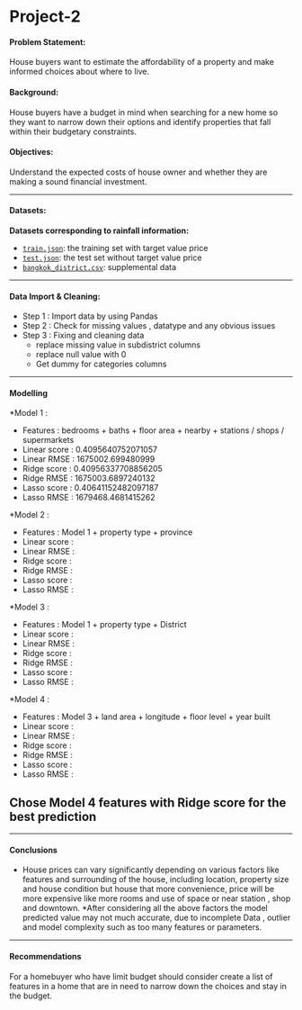 # Project-2
#### Problem Statement:
House buyers want to estimate the affordability of a property and make informed choices about where to live.

#### Background: 
House buyers have a budget in mind when searching for a new home so they want to narrow down their options and identify properties that fall within their budgetary constraints.

#### Objectives:
Understand the expected costs of house owner and whether they are making a sound financial investment.

---

#### Datasets:

**Datasets corresponding to rainfall information:**

* [`train.json`](./Data/train.json): the training set with target value price
* [`test.json`](./Data/test.json): the test set without target value price
* [`bangkok_district.csv`](./Data/bangkok_district.csv): supplemental data

---

#### Data Import & Cleaning:
* Step 1 : Import data by using Pandas
* Step 2 : Check for missing values , datatype and any obvious issues
* Step 3 : Fixing and cleaning data
  - replace missing value in subdistrict columns
  - replace null value with 0
  - Get dummy for categories columns

---
#### Modelling
*Model 1 : 
- Features : bedrooms + baths + floor area + nearby + stations / shops / supermarkets
- Linear score : 0.4095640752071057
- Linear RMSE : 1675002.699480999
- Ridge score : 0.40956337708856205
- Ridge RMSE : 1675003.6897240132
- Lasso score : 0.40641152482097187
- Lasso RMSE : 1679468.4681415262

*Model 2 :
- Features : Model 1 + property type + province
- Linear score :
- Linear RMSE :
- Ridge score :
- Ridge RMSE :
- Lasso score :
- Lasso RMSE :

*Model 3 : 
- Features : Model 1 + property type + District
- Linear score :
- Linear RMSE :
- Ridge score :
- Ridge RMSE :
- Lasso score :
- Lasso RMSE :

*Model 4 : 
- Features : Model 3 + land area + longitude + floor level + year built
- Linear score :
- Linear RMSE :
- Ridge score :
- Ridge RMSE :
- Lasso score :
- Lasso RMSE :

## Chose Model 4 features with Ridge score for the best prediction
---

#### Conclusions
* House prices can vary significantly depending on various factors like features and surrounding of the house, including location, property size and house condition but house that more convenience, price will be more expensive like more rooms and use of space or near station , shop and downtown.
*After considering all the above factors the model predicted value may not much accurate, due to incomplete Data , outlier and model complexity such as too many features or parameters.



---

#### Recommendations

For a homebuyer who have limit budget should consider create a list of features in a home that are in need to narrow down the choices and stay in the budget.
